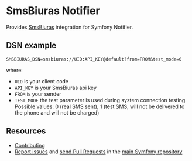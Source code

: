 SmsBiuras Notifier
==================

Provides [SmsBiuras](https://www.smsbiuras.lt) integration for Symfony Notifier.

DSN example
-----------

```
SMSBIURAS_DSN=smsbiuras://UID:API_KEY@default?from=FROM&test_mode=0
```

where:
- `UID` is your client code
- `API_KEY` is your SmsBiuras api key
- `FROM` is your sender
- `TEST_MODE` the test parameter is used during system connection testing.
  Possible values: 0 (real SMS sent), 1 (test SMS, will not be delivered to the phone and will not be charged)

Resources
---------

  * [Contributing](https://symfony.com/doc/current/contributing/index.html)
  * [Report issues](https://github.com/symfony/symfony/issues) and
    [send Pull Requests](https://github.com/symfony/symfony/pulls)
    in the [main Symfony repository](https://github.com/symfony/symfony)
